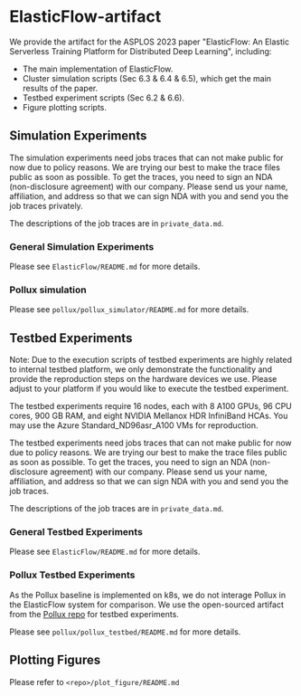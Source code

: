 # ElasticFlow-artifact

We provide the artifact for the ASPLOS 2023 paper "ElasticFlow: An Elastic Serverless Training Platform for Distributed Deep Learning", including:

- The main implementation of ElasticFlow.
- Cluster simulation scripts (Sec 6.3 \& 6.4 \& 6.5), which get the main results of the paper.
- Testbed experiment scripts (Sec 6.2 \& 6.6).
- Figure plotting scripts.

## Simulation Experiments

The simulation experiments need jobs traces that can not make public for now due to policy reasons. We are trying our best to make the trace files public as soon as possible. To get the traces, you need to sign an NDA (non-disclosure agreement) with our company. Please send us your name, affiliation, and address so that we can sign NDA with you and send you the job traces privately.

The descriptions of the job traces are in `private_data.md`.

### General Simulation Experiments

Please see `ElasticFlow/README.md` for more details. 

### Pollux simulation

Please see `pollux/pollux_simulator/README.md` for more details. 

## Testbed Experiments
Note: Due to the execution scripts of testbed experiments are highly related to internal testbed platform, we only demonstrate the functionality and provide the reproduction steps on the hardware devices we use. Please adjust to your platform if you would like to execute the testbed experiment.

The testbed experiments require 16 nodes, each with 8 A100 GPUs, 96 CPU cores, 900 GB RAM, and eight NVIDIA Mellanox HDR InfiniBand HCAs. 
You may use the Azure Standard_ND96asr_A100 VMs for reproduction.

The testbed experiments need jobs traces that can not make public for now due to policy reasons. We are trying our best to make the trace files public as soon as possible. To get the traces, you need to sign an NDA (non-disclosure agreement) with our company. Please send us your name, affiliation, and address so that we can sign NDA with you and send you the job traces.

The descriptions of the job traces are in `private_data.md`.

### General Testbed Experiments
Please see `ElasticFlow/README.md` for more details.

### Pollux Testbed Experiments
As the Pollux baseline is implemented on k8s, we do not interage Pollux in the ElasticFlow system for comparison. We use the open-sourced artifact from the [Pollux repo](https://github.com/petuum/adaptdl/tree/osdi21-artifact) for testbed experiments. 

Please see `pollux/pollux_testbed/README.md` for more details.

## Plotting Figures
Please refer to `<repo>/plot_figure/README.md`
